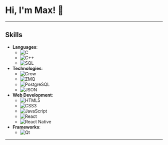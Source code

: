 # Hi, I'm Max! 👋  
---
## Skills
- **Languages**: 
  - ![C](https://img.shields.io/badge/-C-000000?style=flat&logo=c&logoColor=white)
  - ![C++](https://img.shields.io/badge/-C%2B%2B-00599C?style=flat&logo=c%2B%2B&logoColor=white)
  - ![SQL](https://img.shields.io/badge/-SQL-003B57?style=flat&logo=sqlite&logoColor=white)
- **Technologies**:
  - ![Crow](https://img.shields.io/badge/-Crow-009639?style=flat&logo=crow&logoColor=white)
  - ![ZMQ](https://img.shields.io/badge/-ZMQ-00A86B?style=flat&logo=zeromq&logoColor=white)
  - ![PostgreSQL](https://img.shields.io/badge/-PostgreSQL-4169E1?style=flat&logo=postgresql&logoColor=white)
  - ![JSON](https://img.shields.io/badge/-JSON-000000?style=flat&logo=json&logoColor=white)
- **Web Development**:
  - ![HTML5](https://img.shields.io/badge/-HTML5-E34F26?style=flat&logo=html5&logoColor=white)
  - ![CSS3](https://img.shields.io/badge/-CSS3-1572B6?style=flat&logo=css3&logoColor=white)
  - ![JavaScript](https://img.shields.io/badge/-JavaScript-F7DF1E?style=flat&logo=javascript&logoColor=black)
  - ![React](https://img.shields.io/badge/-React-61DAFB?style=flat&logo=react&logoColor=black)
  - ![React Native](https://img.shields.io/badge/-React%20Native-61DAFB?style=flat&logo=react&logoColor=white)
- **Frameworks**:
  - ![Qt](https://img.shields.io/badge/-Qt-41CD52?style=flat&logo=qt&logoColor=white)

---
